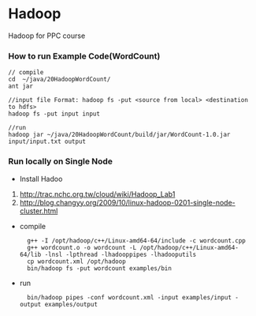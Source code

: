 Hadoop
======

Hadoop for PPC course


### How to run Example Code(WordCount)

	// compile
    cd  ~/java/20HadoopWordCount/
    ant jar

    //input file Format: hadoop fs -put <source from local> <destination to hdfs>
	hadoop fs -put input input

	//run
    hadoop jar ~/java/20HadoopWordCount/build/jar/WordCount-1.0.jar input/input.txt output

### Run locally on Single Node

- Install Hadoo

1. http://trac.nchc.org.tw/cloud/wiki/Hadoop_Lab1
2. http://blog.changyy.org/2009/10/linux-hadoop-0201-single-node-cluster.html

- compile


    	g++ -I /opt/hadoop/c++/Linux-amd64-64/include -c wordcount.cpp
    	g++ wordcount.o -o wordcount -L /opt/hadoop/c++/Linux-amd64-64/lib -lnsl -lpthread -lhadooppipes -lhadooputils
    	cp wordcount.xml /opt/hadoop
    	bin/hadoop fs -put wordcount examples/bin

- run


    	bin/hadoop pipes -conf wordcount.xml -input examples/input -output examples/output

